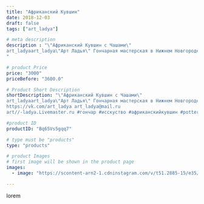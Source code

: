 ```yaml
---
title: "Африканский Кувшин"
date: 2018-12-03
draft: false
tags: ["art_ladya"]

# meta description
description : "\"Африканский Кувшин с Чашами\" 
art_ladyaart_ladya\"Арт Ладья\" Гончарная мастерская в Нижнем Новгороде. Изготовление керамики и мастер//-классы по обучению. 
"

# product Price
price: "3000"
priceBefore: "3600.0"

# Product Short Description
shortDescription: "\"Африканский Кувшин с Чашами\" 
art_ladyaart_ladya\"Арт Ладья\" Гончарная мастерская в Нижнем Новгороде. Изготовление керамики и мастер//-классы по обучению. 
https://vk.com/art_ladya art_ladya@mail.ru 
art//-ladya.Livemaster.ru #гончар #исскуство #африканскийкувшин #potter #керамикадляинтерьера #керамикаручнаяработа #гончарнаямастерская #керамиканазаказ #handmade #посудаизглины #керамика #гончарнаяпосуда #эксклюзивнаякерамика #painter #artist #tableware #decor #ceramics #pitcher #restaurant #mehendi #ceramics #design #jug #ceramicarte #африка #africa #clay #кувшин #africanpitcher #авторскаякерамика"

#product ID
productID: "Bq65Vs5gqq7"

# type must be "products"
type: "products"

# product Images
# first image will be shown in the product page
images:
  - image: "https://scontent-arn2-1.cdninstagram.com/v/t51.2885-15/e35/46078425_360989044664286_6030164285786934857_n.jpg?tp=1&_nc_ht=scontent-arn2-1.cdninstagram.com&_nc_cat=106&_nc_ohc=K5Yfc_Kk-4kAX-mKiSq&ccb=7-4&oh=91e33b077d24f73ba0d96f4eda3a370a&oe=6085E76A&_nc_sid=86f79a&ig_cache_key=MTkyNjEwMzk3MDYyMzk1NzY5MQ%3D%3D.2-ccb7-4"

---
```

lorem
